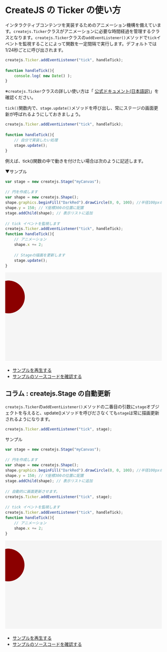 # CreateJS の Ticker の使い方

インタラクティブコンテンツを実装するためのアニメーション機構を備えています。`createjs.Ticker`クラスがアニメーションに必要な時間経過を管理するクラスとなります。`createjs.Ticker`クラスの`addEventListener()`メソッドで`tick`イベントを監視することによって関数を一定間隔で実行します。デフォルトでは1/24秒ごとに呼び出されます。

```js
createjs.Ticker.addEventListener("tick", handleTick);

function handleTick(){
    console.log( new Date() );
}
```

※`createjs.Ticker`クラスの詳しい使い方は「 [公式ドキュメント(日本語訳)](http://createjs.sub.jp/ja/EaselJS/reference/classes/Ticker.html)」を確認ください。


`tick()`関数内で、`stage.update()`メソッドを呼び出し、常にステージの画面更新が呼ばれるようにしておきましょう。

```js
createjs.Ticker.addEventListener("tick", handleTick);

function handleTick(){
    // 自分で実装したい処理
    stage.update();
}
```

例えば、tick()関数の中で動きを付けたい場合は次のように記述します。

▼サンプル
```js
var stage = new createjs.Stage("myCanvas");

// 円を作成します
var shape = new createjs.Shape();
shape.graphics.beginFill("DarkRed").drawCircle(0, 0, 100); //半径100pxの円を描画
shape.y = 150; // Y座標300の位置に配置
stage.addChild(shape); // 表示リストに追加

// tick イベントを監視します
createjs.Ticker.addEventListener("tick", handleTick);
function handleTick(){
	// アニメーション
	shape.x += 2;

	// Stageの描画を更新します
	stage.update();
}
```

![](../imgs/ticker.html.png)

- [サンプルを再生する](https://ics-creative.github.io/tutorial-createjs/samples/ticker.html)
- [サンプルのソースコードを確認する](../samples/ticker.html)


## コラム : createjs.Stage の自動更新

`createjs.Ticker`の`addEventListener()`メソッドの二番目の引数に`stage`オブジェクトを与えると、update()メソッドを呼びださなくても`stage`は常に描画更新されるようになります。

```js
createjs.Ticker.addEventListener("tick", stage);
```


サンプル

```js
var stage = new createjs.Stage("myCanvas");

// 円を作成します
var shape = new createjs.Shape();
shape.graphics.beginFill("DarkRed").drawCircle(0, 0, 100); //半径100pxの円を描画
shape.y = 150; // Y座標300の位置に配置
stage.addChild(shape); // 表示リストに追加

// 自動的に画面更新させます。
createjs.Ticker.addEventListener("tick", stage);

// tick イベントを監視します
createjs.Ticker.addEventListener("tick", handleTick);
function handleTick(){
	// アニメーション
	shape.x += 2;
}
```


![](../imgs/ticker_autoupdate.html.png)

- [サンプルを再生する](https://ics-creative.github.io/tutorial-createjs/samples/ticker_autoupdate.html)
- [サンプルのソースコードを確認する](../samples/ticker_autoupdate.html)
